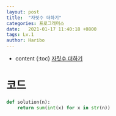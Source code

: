 ```yaml
---
layout: post
title:  "자릿수 더하기"
categories: 프로그래머스
date:   2021-01-17 11:40:18 +0800
tags: Lv.1
author: Haribo
---
```


* content
{:toc}
[자릿수 더하기](https://school.programmers.co.kr/learn/courses/30/lessons/12931)

# 코드

```python
def solution(n):
    return sum(int(x) for x in str(n))
```

